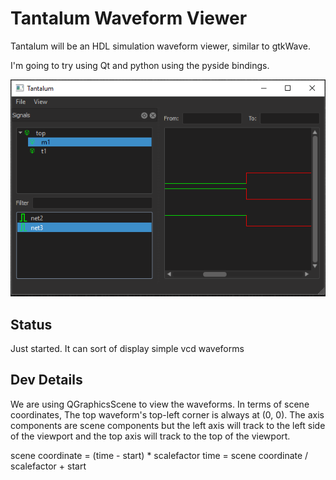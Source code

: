 # Tantalum Waveform Viewer

Tantalum will be an HDL simulation waveform viewer, similar to gtkWave.

I'm going to try using Qt and python using the pyside bindings.

![screenshot](/screenshot.png)

## Status

Just started. It can sort of display simple vcd waveforms

## Dev Details

We are using QGraphicsScene to view the waveforms. In terms of scene coordinates, The top waveform's top-left corner is always at (0, 0). The axis components are scene components but the left axis will track to the left side of the viewport and the top axis will track to the top of the viewport.

scene coordinate = (time - start) * scalefactor
time = scene coordinate / scalefactor + start